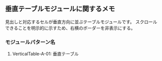 ## 垂直テーブルモジュールに関するメモ
見出しと対応するセルが垂直方向に並ぶテーブルモジュールです。
スクロールできることを明示的に示すため、右横のボーダーを非表示にする。

### モジュールパターン名
1. VerticalTable-A-01: 垂直テーブル
